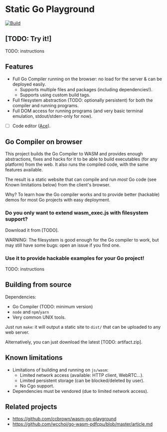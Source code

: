 # Static Go Playground

<!-- TODO: Tags -->
[![Build](https://github.com/Yeicor/static-go-playground/actions/workflows/deploy.yaml/badge.svg)](https://github.com/Yeicor/static-go-playground/actions/workflows/deploy.yaml)

## [TODO: Try it!]

TODO: instructions

## Features

- Full Go Compiler running on the browser: no load for the server & can be deployed easily.
    - Supports multiple files and packages (including dependencies!).
    - Supports using custom build tags.
- Full filesystem abstraction (TODO: optionally persistent) for both the compiler and running programs.
- Full DOM access for running programs (and very basic terminal emulation, stdout/stderr-only for now).
- [ ] Code editor ([Ace](https://ace.c9.io/)).

## Go Compiler on browser

This project builds the Go Compiler to WASM and provides enough abstractions, fixes and hacks for it to be able to build
executables (for any platform) from the web. It also runs the compiled code, with the same features available.

The result is a static website that can compile and run *most* Go code (see Known limitations below) from the client's
browser.

Why? To learn how the Go compiler works and to provide better (hackable) demos for most Go projects with easy
deployment.

### Do you only want to extend wasm_exec.js with filesystem support?

Download it from [TODO].

WARNING: The filesystem is good enough for the Go compiler to work, but may still have some bugs: open an issue if you
find one.

### Use it to provide hackable examples for your Go project!

TODO: instructions

## Building from source

Dependencies:

- Go Compiler (TODO: minimum version)
- `node` and `npm`/`yarn`
- Very common UNIX tools.

Just run `make`: it will output a static site to `dist/` that can be uploaded to any web server.

Alternatively, you can just download the latest [TODO: artifact.zip].

## Known limitations

- Limitations of building and running on `js/wasm`:
    - Limited network access (available: HTTP client, WebRTC...).
    - Limited persistent storage (can be blocked/deleted by user).
    - No Cgo support.
- Dependencies must be vendored (due to limited network access).

## Related projects

- https://github.com/ccbrown/wasm-go-playground
- https://github.com/wcchoi/go-wasm-pdfcpu/blob/master/article.md
